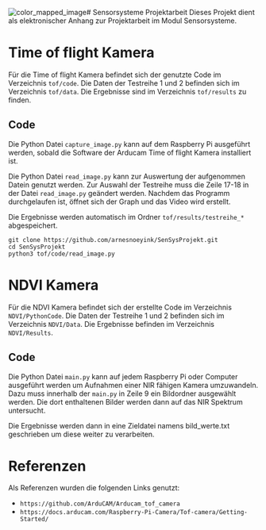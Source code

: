 ![color_mapped_image](https://github.com/arnesnoeyink/SenSysProjekt/assets/61993557/522521dd-74c3-4766-b5e7-3363ff22316a)# Sensorsysteme Projektarbeit
Dieses Projekt dient als elektronischer Anhang zur Projektarbeit im Modul Sensorsysteme.
# Time of flight Kamera
Für die Time of flight Kamera befindet sich der genutzte Code im Verzeichnis `tof/code`. Die Daten der Testreihe 1 und 2 befinden sich im Verzeichnis `tof/data`. Die Ergebnisse sind im Verzeichnis `tof/results` zu finden.
## Code
Die Python Datei `capture_image.py` kann auf dem Raspberry Pi ausgeführt werden, sobald die Software der Arducam Time of flight Kamera installiert ist.

Die Python Datei `read_image.py` kann zur Auswertung der aufgenommen Datein genutzt werden. Zur Auswahl der Testreihe muss die Zeile 17-18 in der Datei `read_image.py` geändert werden. Nachdem das Programm durchgelaufen ist, öffnet sich der Graph und das Video wird erstellt.

Die Ergebnisse werden automatisch im Ordner `tof/results/testreihe_*` abgespeichert. 

```
git clone https://github.com/arnesnoeyink/SenSysProjekt.git
cd SenSysProjekt
python3 tof/code/read_image.py
```

# NDVI Kamera 
Für die NDVI Kamera befindet sich der erstellte Code im Verzeichnis `NDVI/PythonCode`. Die Daten der Testreihe 1 und 2 befinden sich im Verzeichnis `NDVI/Data`. Die Ergebnisse befinden im Verzeichnis `NDVI/Results`.

## Code
Die Python Datei `main.py` kann auf jedem Raspberry Pi oder Computer ausgeführt werden um Aufnahmen einer NIR fähigen Kamera umzuwandeln.
Dazu muss innerhalb der `main.py` in Zeile 9 ein Bildordner ausgewählt werden. Die dort enthaltenen Bilder werden dann auf das NIR Spektrum untersucht. 

Die Ergebnisse werden dann in eine Zieldatei namens bild_werte.txt geschrieben um diese weiter zu verarbeiten.


# Referenzen
Als Referenzen wurden die folgenden Links genutzt:
- `https://github.com/ArduCAM/Arducam_tof_camera`
- `https://docs.arducam.com/Raspberry-Pi-Camera/Tof-camera/Getting-Started/`
